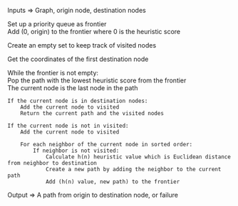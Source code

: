 Inputs => Graph, origin node, destination nodes

Set up a priority queue as frontier  
Add (0, origin) to the frontier where 0 is the heuristic score  

Create an empty set to keep track of visited nodes  

Get the coordinates of the first destination node  

While the frontier is not empty:  
    Pop the path with the lowest heuristic score from the frontier  
    The current node is the last node in the path  

    If the current node is in destination nodes:  
        Add the current node to visited  
        Return the current path and the visited nodes  

    If the current node is not in visited:  
        Add the current node to visited  

        For each neighbor of the current node in sorted order:  
            If neighbor is not visited:  
                Calculate h(n) heuristic value which is Euclidean distance from neighbor to destination  
                Create a new path by adding the neighbor to the current path  
                Add (h(n) value, new path) to the frontier  


Output => A path from origin to destination node, or failure 